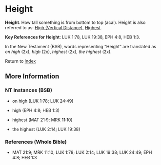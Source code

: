 # Height
**Height**. 
How tall something is from bottom to top (acai). 
Height is also referred to as: 
[High (Vertical Distance)](High.md), [Highest](Highest.md). 


**Key References for Height**: 
LUK 1:78, LUK 19:38, EPH 4:8, HEB 1:3. 




In the New Testament (BSB), words representing “Height” are translated as 
*on high* (2x), *high* (2x), *highest* (2x), *the highest* (2x). 


Return to [Index](00-Index.md)

## More Information

### NT Instances (BSB)

* on high (LUK 1:78; LUK 24:49)

* high (EPH 4:8; HEB 1:3)

* highest (MAT 21:9; MRK 11:10)

* the highest (LUK 2:14; LUK 19:38)



### References (Whole Bible)

* MAT 21:9; MRK 11:10; LUK 1:78; LUK 2:14; LUK 19:38; LUK 24:49; EPH 4:8; HEB 1:3



